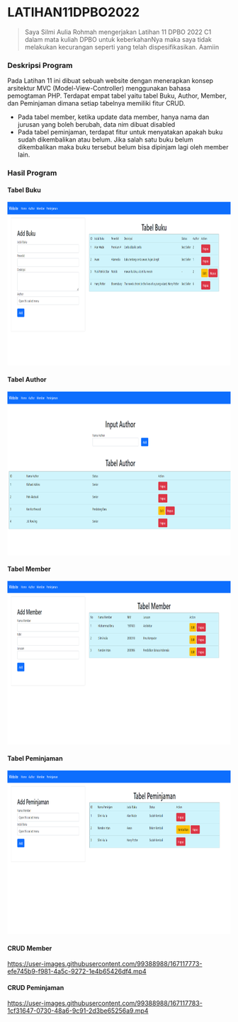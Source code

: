 # LATIHAN11DPBO2022

> Saya Silmi Aulia Rohmah mengerjakan Latihan 11 DPBO 2022 C1 dalam mata kuliah DPBO untuk keberkahanNya 
> maka saya tidak melakukan kecurangan seperti yang telah dispesifikasikan. Aamiin 

### Deskripsi Program 
Pada Latihan 11 ini dibuat sebuah website dengan menerapkan konsep arsitektur MVC (Model-View-Controller) menggunakan bahasa pemogtaman PHP. Terdapat empat tabel yaitu tabel Buku, Author, Member, dan Peminjaman dimana setiap tabelnya memiliki fitur CRUD. 
- Pada tabel member, ketika update data member, hanya nama dan jurusan yang boleh berubah, data nim dibuat disabled
- Pada tabel peminjaman, terdapat fitur untuk menyatakan apakah buku sudah dikembalikan atau belum. Jika salah satu buku belum dikembalikan maka buku tersebut belum bisa dipinjam lagi oleh member lain.

### Hasil Program

#### Tabel Buku

<p align="left">
  <img width="730" height="370" src="https://github.com/silmiaulia/LATIHAN11DPBO2022/blob/main/Screenshot/home.png">
</p>

#### Tabel Author

<p align="left">
  <img width="730" height="370" src="https://github.com/silmiaulia/LATIHAN11DPBO2022/blob/main/Screenshot/author.png">
</p>

#### Tabel Member

<p align="left">
  <img width="730" height="370" src="https://github.com/silmiaulia/LATIHAN11DPBO2022/blob/main/Screenshot/member.png">
</p>

#### Tabel Peminjaman

<p align="left">
  <img width="730" height="370" src="https://github.com/silmiaulia/LATIHAN11DPBO2022/blob/main/Screenshot/peminjaman.png">
</p>

#### CRUD Member


https://user-images.githubusercontent.com/99388988/167117773-efe745b9-f981-4a5c-9272-1e4b65426df4.mp4


#### CRUD Peminjaman


https://user-images.githubusercontent.com/99388988/167117783-1cf31647-0730-48a6-9c91-2d3be65256a9.mp4


